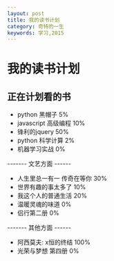 ```yaml
---
layout: post
title: 我的读书计划
category: 奇特的一生
keywords: 学习,2015
---
```


# 我的读书计划

## 正在计划看的书

+ python 黑帽子  5%
+ javascript 高级编程 10%
+ 锋利的jquery 50%
+ python 科学计算 2%
+ 机器学习实战 0%

------- 文艺方面 ------

+ 人生里总一有一 传奇在等你 30%
+ 世界有趣的事太多了 10%
+ 我这个人的普通生活 20%
+ 温暖灵魂的味道 0%
+ 侣行第二册  0%

------- 其他方面 ------

+ 阿西莫夫: x恒的终结 100%
+ 光荣与梦想 第四册   0%
